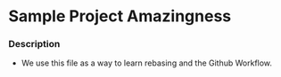 # Sample Project Amazingness

### Description
- We use this file as a way to learn rebasing and the Github Workflow.
